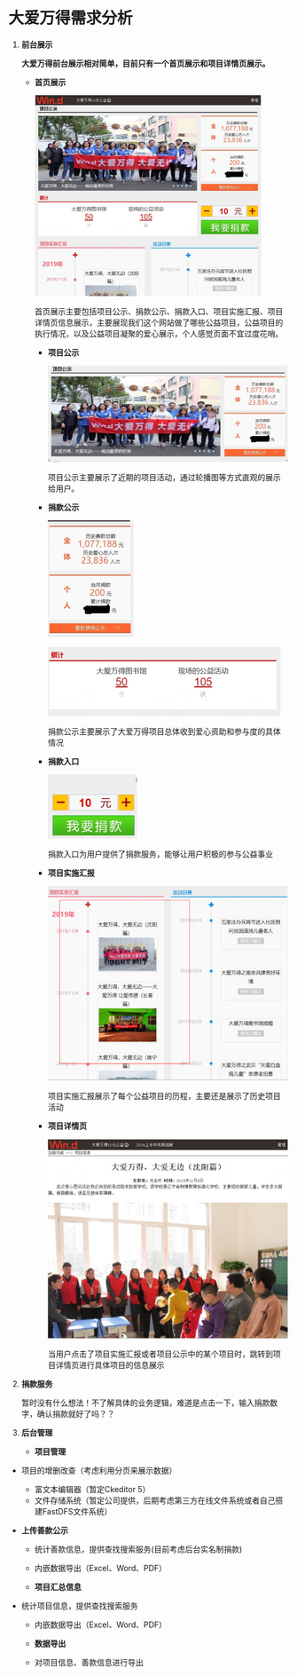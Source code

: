# 大爱万得需求分析

1. **前台展示**

   **大爱万得前台展示相对简单，目前只有一个首页展示和项目详情页展示。**

   

   - **首页展示**

     <img src="大爱玩得需求分析.assets/image-20200818102713386.png" alt="image-20200818102713386" style="zoom:67%;" />

     首页展示主要包括项目公示、捐款公示、捐款入口、项目实施汇报、项目详情页信息展示，主要展现我们这个网站做了哪些公益项目，公益项目的执行情况，以及公益项目凝聚的爱心展示，个人感觉页面不宜过度花哨。

     

     - **项目公示**

       <img src="大爱玩得需求分析.assets/image-20200818102814779.png" alt="image-20200818102814779" style="zoom: 80%;" />

       项目公示主要展示了近期的项目活动，通过轮播图等方式直观的展示给用户。

       

      - **捐款公示**

        ![image-20200818102848128](大爱玩得需求分析.assets/image-20200818102848128.png)

        ![image-20200818102901790](大爱玩得需求分析.assets/image-20200818102901790.png)

        捐款公示主要展示了大爱万得项目总体收到爱心资助和参与度的具体情况
     
        
     
      - **捐款入口**
     
        ![image-20200818102920057](大爱玩得需求分析.assets/image-20200818102920057.png)
     
        捐款入口为用户提供了捐款服务，能够让用户积极的参与公益事业
     
        
     
      - **项目实施汇报**
     
        <img src="大爱玩得需求分析.assets/image-20200818103009151.png" alt="image-20200818103009151" style="zoom: 80%;" />
     
        项目实施汇报展示了每个公益项目的历程，主要还是展示了历史项目活动
     
        
     
      - **项目详情页**
        
        <img src="大爱玩得需求分析.assets/image-20200818103951059.png" alt="image-20200818103951059" style="zoom:80%;" />
        
        当用户点击了项目实施汇报或者项目公示中的某个项目时，跳转到项目详情页进行具体项目的信息展示

2. **捐款服务**

   暂时没有什么想法！不了解具体的业务逻辑，难道是点击一下，输入捐款数字，确认捐款就好了吗？？

3. **后台管理**

   - **项目管理**
- 项目的增删改查（考虑利用分页来展示数据）
     - 富文本编辑器（暂定Ckeditor 5）
     - 文件存储系统（暂定公司提供，后期考虑第三方在线文件系统或者自己搭建FastDFS文件系统）
     
- **上传善款公示**
   - 统计善款信息，提供查找搜索服务(目前考虑后台实名制捐款)
  - 内嵌数据导出（Excel、Word、PDF）
    
   - **项目汇总信息**
- 统计项目信息，提供查找搜索服务
     - 内嵌数据导出（Excel、Word、PDF）
    
   - **数据导出**
   - 对项目信息、善款信息进行导出


